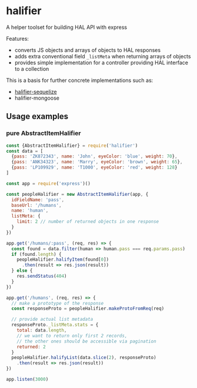 # halifier

A helper toolset for building HAL API with express

Features:

* converts JS objects and arrays of objects to HAL responses
* adds extra conventional field `_listMeta` when returning arrays of objects
* provides simple implementation for a controller providing HAL interface to a collection

This is a basis for further concrete implementations such as:
* [halifier-sequelize](https://www.npmjs.com/package/halifier-sequelize)
* halifier-mongoose

## Usage examples

### pure AbstractItemHalifier

```javascript
const {AbstractItemHalifier} = require('halifier')
const data = [
  {pass: 'ZK872343', name: 'John', eyeColor: 'blue', weight: 70},
  {pass: 'ANK34323', name: 'Marry', eyeColor: 'brown', weight: 65},
  {pass: 'LP109929', name: 'T1000', eyeColor: 'red', weight: 128}
]

const app = require('express')()

const peopleHalifier = new AbstractItemHalifier(app, {
  idFieldName: 'pass',
  baseUrl: '/humans',
  name: 'human',
  listMeta: {
    limit: 2 // number of returned objects in one response
  }
})

app.get('/humans/:pass', (req, res) => {
  const found = data.filter(human => human.pass === req.params.pass)
  if (found.length) {
    peopleHalifier.halifyItem(found[0])
      .then(result => res.json(result))
  } else {
    res.sendStatus(404)
  }
})

app.get('/humans', (req, res) => {
  // make a prototype of the response
  const responseProto = peopleHalifier.makeProtoFromReq(req)

  // provide actual list metadata
  responseProto._listMeta.stats = {
    total: data.length,
    // we want to return only first 2 records,
    // the other ones should be accessible via pagination
    returned: 2
  }
  peopleHalifier.halifyList(data.slice(2), responseProto)
    .then(result => res.json(result))
})

app.listen(3000)
```
